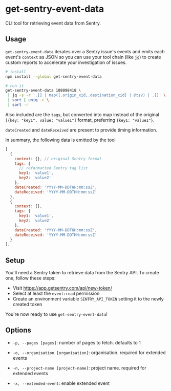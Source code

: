 # get-sentry-event-data

CLI tool for retrieving event data from Sentry.

## Usage

`get-sentry-event-data` iterates over a Sentry issue's events and emits each event's `context` as JSON so you can use your tool chain (like [`jq`](https://stedolan.github.io/jq/)) to create custom reports to accelerate your investigation of issues.

```sh
# install
npm install --global get-sentry-event-data

# run it
get-sentry-event-data 108098418 \
 | jq -s -r '.[] | map([.origin_xid,.destination_xid] | @tsv) | .[]' \
 | sort | uniq -c \
 | sort -r
```

Also included are the `tags`, but converted into map instead of the original `[{key: "key1", value: "value1"]` format, preferring `{key1: "value1"}`.

`dateCreated` and `dateReceived` are present to provide timing information.

In summary, the following data is emitted by the tool

```js
[
  {
    context: {}, // original Sentry format
    tags: {
      // reformatted Sentry tag list
      key1: 'value1',
      key2: 'value2'
    },
    dateCreated: 'YYYY-MM-DDTHH:mm:ssZ',
    dateReceived: 'YYYY-MM-DDTHH:mm:ssZ'
  },
  {
    context: {},
    tags: {
      key1: 'value1',
      key2: 'value2'
    },
    dateCreated: 'YYYY-MM-DDTHH:mm:ssZ',
    dateReceived: 'YYYY-MM-DDTHH:mm:ssZ'
  }
];
```

## Setup

You'll need a Sentry token to retrieve data from the Sentry API. To create one, follow these steps:

- Visit https://app.getsentry.com/api/new-token/
- Select at least the `event:read` permission
- Create an environment variable `SENTRY_API_TOKEN` setting it to the newly created token

You're now ready to use `get-sentry-event-data`!

## Options

- `-p, --pages [pages]`: number of pages to fetch. defaults to 1

- `-o, --organisation [organisation]`: organisation. required for extended events

- `-n, --project-name [project-name]`: project name. required for extended events

- `-x, --extended-event`: enable extended event
